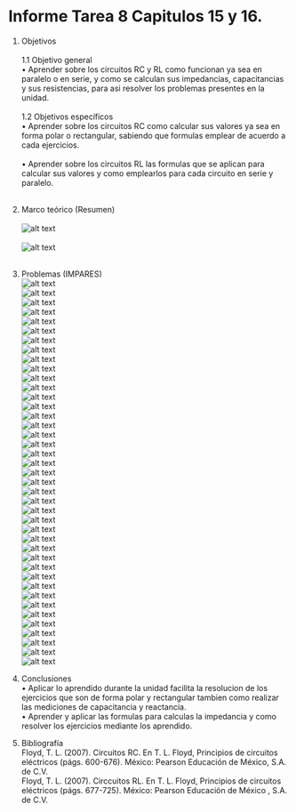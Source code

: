 # Informe Tarea 8 Capitulos 15 y 16.
1. Objetivos   <br />  
1.1 Objetivo general<br />
•	Aprender sobre los circuitos RC y RL como funcionan ya sea en paralelo o en serie, y como se calculan sus impedancias, capacitancias y sus resistencias, para asi resolver los problemas presentes en la unidad. <br /><br />
1.2 Objetivos específicos<br />
•	Aprender sobre los circuitos RC como calcular sus valores ya sea en forma polar o rectangular, sabiendo que formulas emplear de acuerdo a cada ejercicios. <br /><br />
•	Aprender sobre los circuitos RL las formulas que se aplican para calcular sus valores y como emplearlos para cada circuito en serie y paralelo.<br /><br />
2. Marco teórico (Resumen)<br /><br />
![alt text](https://github.com/adtumbaco1/Informe-Tarea-8/blob/main/CIRCUITOS%20RC.png)<br /><br />
![alt text](https://github.com/adtumbaco1/Informe-Tarea-8/blob/main/CIRCUITOS%20RL.png)<br /><br />
3. Problemas (IMPARES)<br />
![alt text](https://github.com/adtumbaco1/Informe-Tarea-8/blob/main/15.1.PNG)<br />
![alt text](https://github.com/adtumbaco1/Informe-Tarea-8/blob/main/15.2.PNG)<br />
![alt text](https://github.com/adtumbaco1/Informe-Tarea-8/blob/main/15.3.PNG)<br />
![alt text](https://github.com/adtumbaco1/Informe-Tarea-8/blob/main/15.4.PNG)<br />
![alt text](https://github.com/adtumbaco1/Informe-Tarea-8/blob/main/15.5.PNG)<br />
![alt text](https://github.com/adtumbaco1/Informe-Tarea-8/blob/main/15.6.PNG)<br />
![alt text](https://github.com/adtumbaco1/Informe-Tarea-8/blob/main/15.7.PNG)<br />
![alt text](https://github.com/adtumbaco1/Informe-Tarea-8/blob/main/15.8.PNG)<br />
![alt text](https://github.com/adtumbaco1/Informe-Tarea-8/blob/main/15.9.PNG)<br />
![alt text](https://github.com/adtumbaco1/Informe-Tarea-8/blob/main/15.10.PNG)<br />
![alt text](https://github.com/adtumbaco1/Informe-Tarea-8/blob/main/15.11.PNG)<br />
![alt text](https://github.com/adtumbaco1/Informe-Tarea-8/blob/main/15.12.PNG)<br />
![alt text](https://github.com/adtumbaco1/Informe-Tarea-8/blob/main/15.13.PNG)<br />
![alt text](https://github.com/adtumbaco1/Informe-Tarea-8/blob/main/15.14.PNG)<br />
![alt text](https://github.com/adtumbaco1/Informe-Tarea-8/blob/main/15.15.PNG)<br />
![alt text](https://github.com/adtumbaco1/Informe-Tarea-8/blob/main/15.16.PNG)<br />
![alt text](https://github.com/adtumbaco1/Informe-Tarea-8/blob/main/15.17.PNG)<br />
![alt text](https://github.com/adtumbaco1/Informe-Tarea-8/blob/main/15.18.PNG)<br />
![alt text](https://github.com/adtumbaco1/Informe-Tarea-8/blob/main/15.19.PNG)<br />
![alt text](https://github.com/adtumbaco1/Informe-Tarea-8/blob/main/15.20.PNG)<br />
![alt text](https://github.com/adtumbaco1/Informe-Tarea-8/blob/main/15.21.PNG)<br />
![alt text](https://github.com/adtumbaco1/Informe-Tarea-8/blob/main/15.22.PNG)<br />
![alt text](https://github.com/adtumbaco1/Informe-Tarea-8/blob/main/15.23.PNG)<br />
![alt text](https://github.com/adtumbaco1/Informe-Tarea-8/blob/main/15.24.PNG)<br />
![alt text](https://github.com/adtumbaco1/Informe-Tarea-8/blob/main/15.25.PNG)<br />
![alt text](https://github.com/adtumbaco1/Informe-Tarea-8/blob/main/15.26.PNG)<br />
![alt text](https://github.com/adtumbaco1/Informe-Tarea-8/blob/main/15.27.PNG)<br />
![alt text](https://github.com/adtumbaco1/Informe-Tarea-8/blob/main/15.28.PNG)<br />
![alt text](https://github.com/adtumbaco1/Informe-Tarea-8/blob/main/15.29.PNG)<br />
![alt text](https://github.com/adtumbaco1/Informe-Tarea-8/blob/main/15.30.PNG)<br />
![alt text](https://github.com/adtumbaco1/Informe-Tarea-8/blob/main/15.31.PNG)<br />
![alt text](https://github.com/adtumbaco1/Informe-Tarea-8/blob/main/16.1.png)<br />
![alt text](https://github.com/adtumbaco1/Informe-Tarea-8/blob/main/16.2.png)<br />
![alt text](https://github.com/adtumbaco1/Informe-Tarea-8/blob/main/16.3.png)<br />
![alt text](https://github.com/adtumbaco1/Informe-Tarea-8/blob/main/16.4.png)<br />
![alt text](https://github.com/adtumbaco1/Informe-Tarea-8/blob/main/16.5.png)<br />
![alt text](https://github.com/adtumbaco1/Informe-Tarea-8/blob/main/16.6.png)<br />
![alt text](https://github.com/adtumbaco1/Informe-Tarea-8/blob/main/16.7.png)<br />
![alt text](https://github.com/adtumbaco1/Informe-Tarea-8/blob/main/16.8.png)<br />
![alt text](https://github.com/adtumbaco1/Informe-Tarea-8/blob/main/16.9.png)<br />
![alt text](https://github.com/adtumbaco1/Informe-Tarea-8/blob/main/16.10.png)<br />


5. Conclusiones <br />
•	Aplicar lo aprendido durante la unidad facilita la resolucion de los ejercicios que son de forma polar y rectangular tambien como realizar las mediciones de capacitancia y reactancia.<br />
•	Aprender y aplicar las formulas para calculas la impedancia y como resolver los ejercicios mediante los aprendido. <br />
6. Bibliografía <br />
Floyd, T. L. (2007). Circuitos RC. En T. L. Floyd, Principios de circuitos eléctricos (págs. 600-676). México: Pearson Educación de México, S.A. de C.V.<br />
Floyd, T. L. (2007). Circcuitos RL. En T. L. Floyd, Principios de circuitos eléctricos (págs. 677-725). México: Pearson Educación de México , S.A. de C.V.<br />
